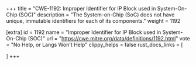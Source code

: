 +++
title = "CWE-1192: Improper Identifier for IP Block used in System-On-Chip (SOC)"
description	= "The System-on-Chip (SoC) does not have unique, immutable identifiers for each of its components."
weight = 1192

[extra]
id = 1192
name = "Improper Identifier for IP Block used in System-On-Chip (SOC)"
url = "https://cwe.mitre.org/data/definitions/1192.html"
vote = "No Help, or Langs Won't Help"
clippy_helps = false
rust_docs_links = [
	
]
+++

